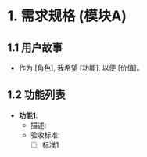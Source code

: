 # 1. 需求规格 (模块A)

## 1.1 用户故事

- 作为 [角色], 我希望 [功能], 以便 [价值]。

## 1.2 功能列表

- **功能1**:
  - 描述:
  - 验收标准:
    - [ ] 标准1
